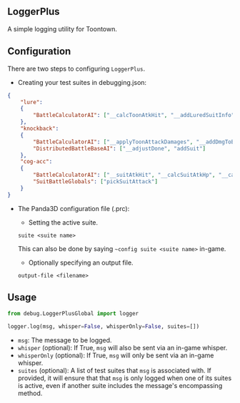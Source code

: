 ## LoggerPlus

A simple logging utility for Toontown.

## Configuration

There are two steps to configuring `LoggerPlus`.

- Creating your test suites in debugging.json:

```json
{
    "lure":
    {
        "BattleCalculatorAI": ["__calcToonAtkHit", "__addLuredSuitInfo"]
    },
    "knockback":
    {
        "BattleCalculatorAI": ["__applyToonAttackDamages", "__addDmgToBonuses", "__processBonuses", "__postProcessToonAttacks", "__initRound"],
        "DistributedBattleBaseAI": ["__adjustDone", "addSuit"]
    },
    "cog-acc":
    {
        "BattleCalculatorAI": ["__suitAtkHit", "__calcSuitAtkHp", "__calcSuitTarget"],
        "SuitBattleGlobals": ["pickSuitAttack"]
    }
}
```

- The Panda3D configuration file (.prc):

    - Setting the active suite.
    
    ```
    suite <suite name>
    ```
    This can also be done by saying `~config suite <suite name>` in-game.
    
    - Optionally specifying an output file.
    
    ```
    output-file <filename>
    ```

## Usage

```python
from debug.LoggerPlusGlobal import logger

logger.log(msg, whisper=False, whisperOnly=False, suites=[])
```

- `msg`: The message to be logged.
- `whisper` (optional): If True, `msg` will also be sent via an in-game whisper.
- `whisperOnly` (optional): If True, `msg` will only be sent via an in-game whisper.
- `suites` (optional): A list of test suites that `msg` is associated with. If provided, it will ensure that that `msg` is only logged when one of its suites is active, even if another suite includes the message's encompassing method.
